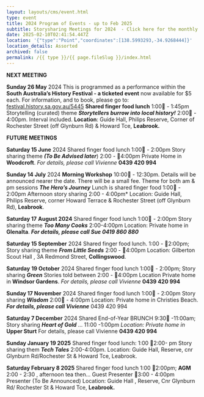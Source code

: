```yaml
---
layout: layouts/cms/event.html
type: event
title: 2024 Program of Events - up to Feb 2025
subtitle: Storysharing Meetings for 2024  - Click here for the monthly meeting details
date: 2025-02-10T02:41:54.447Z
location: '{"type":"Point","coordinates":[138.5993293,-34.9268444]}'
location_details: Assorted
archived: false
permalink: /{{ type }}/{{ page.fileSlug }}/index.html
---
```

**NEXT MEETING** 

**Sunday 26 May** 2024
This is programmed as a performance within the  **South Australia’s History Festival - a ticketed event** now available for $5 each.   For information, and to book, please go to:  [ festival.history.sa.gov.au/5445](https://festival.history.sa.gov.au/events/storytellers-burrow-into-local-history/)
**Shared finger food lunch** 1:00 - 1:45pm
Storytelling (curated) theme ***Storytellers burrow into local history!***  2:00 - 4:00pm. Interval included.
**Location**: Guide Hall, Philips Reserve, Corner of Rochester Street (off Glynburn Rd) & Howard Tce, **Leabrook.**

**FUTURE MEETINGS** 

**Saturday 15 June** 2024
Shared finger food lunch 1:00 - 2:00pm
Story sharing theme ***(To Be Advised later***) 2:00 - 4:00pm 
Private Home in **Woodcroft**. *For details, please call Vivienne*  **0439 420 994**

**Sunday 14 July** 2024
**Morning Workshop** 10:00 - 12:30pm. Details will be announced nearer the date. There will be a small fee. 
Theme for both am & pm sessions ***The Hero’s Journey***
Lunch is shared finger food  1:00 - 2:00pm
Afternoon story sharing  2:00 - 4:00pm*
Location: Guide Hall, Philips Reserve, corner Howard Terrace & Rochester Street (off Glynburn Rd), **Leabrook**.

**Saturday 17** **August 2024**
Shared finger food lunch 1:00 - 2:00pm
Story sharing theme ***Too Many Cooks***  2:00-4:00pm 
Location: Private home in **Glenalta**.
***For details, please call Sue 0419 860 880***

**Saturday 15 September** 2024
Shared finger food lunch. 1:00 - 2:00pm; 
Story sharing theme ***From Little Seeds*** 2:00 - 4:00pm
Location: Gilberton Scout Hall , 3A Redmond Street, **Collingswood**.

**Saturday** **19 October** 2024
Shared finger food lunch 1:00 - 2:00pm; Story sharing ***Green*** 
Stories told between  2:00 - 4:00pm 
Location Private home in  **Windsor Gardens**. *For details, please call Vivienne*  **0439 420 994**

**Sunday 17 November** 2024
Shared finger food lunch 1:00 - 2:00pm
Story sharing ***Wisdom*** 2:00 - 4:00pm 
Location: Private home in Christies Beach. ***For details, please call Vivienne***  0439 420 994

**Saturday 7 December** 2024
Shared End-of-Year BRUNCH 9:30 -11:00am; 
Story sharing ***Heart of Gold*** … 11:00 -1:00pm 
*Location: Private home in* **Upper Sturt** For details, please call Vivienne  **0439 420 994**

[](<>)**Sunday January 19 2025** 
Shared finger food lunch: 1:00 2:00- pm
Story sharing them ***Tech Tales*** 2:00-4:00pm. 
Location: Guide Hall, Reserve, cnr Glynburn Rd/Rochester St & Howard Tce, Leabrook. 

**Saturday February 8 2025** 
Shared finger food lunch 1:00 2:00pm;
**AGM** 2:00 - 2:30 , afternoon tea then...
Guest Presenter 3:00 - 4:00pm Presenter (To Be Announced)
Location: Guide Hall , Reserve, Cnr Glynburn Rd/ Rochester St & Howard Tce, **Leabrook.**